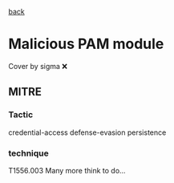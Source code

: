 [back](../index.md)
# Malicious PAM module
Cover by sigma :x: 
## MITRE
### Tactic
credential-access
defense-evasion
persistence
### technique
T1556.003
Many more think to do...